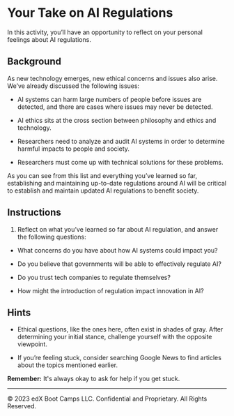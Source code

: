 # Your Take on AI Regulations

In this activity, you’ll have an opportunity to reflect on your personal feelings about AI regulations.

## Background

As new technology emerges, new ethical concerns and issues also arise. We’ve already discussed the following issues:

* AI systems can harm large numbers of people before issues are detected, and there are cases where issues may never be detected.

* AI ethics sits at the cross section between philosophy and ethics and technology.

* Researchers need to analyze and audit AI systems in order to determine harmful impacts to people and society.

* Researchers must come up with technical solutions for these problems.

As you can see from this list and everything you’ve learned so far, establishing and maintaining up-to-date regulations around AI will be critical to establish and maintain updated AI regulations to benefit society.

## Instructions

1. Reflect on what you’ve learned so far about AI regulation, and answer the following questions:

* What concerns do you have about how AI systems could impact you? 

* Do you believe that governments will be able to effectively regulate AI? 

* Do you trust tech companies to regulate themselves? 

* How might the introduction of regulation impact innovation in AI?

## Hints

* Ethical questions, like the ones here, often exist in shades of gray. After determining your initial stance, challenge yourself with the opposite viewpoint.

* If you’re feeling stuck, consider searching Google News to find articles about the topics mentioned earlier.

**Remember:** It's always okay to ask for help if you get stuck.

---
© 2023 edX Boot Camps LLC. Confidential and Proprietary. All Rights Reserved.

